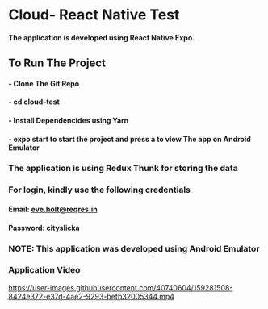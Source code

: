 # Cloud- React Native Test

#### The application is developed using React Native Expo.

## To Run The Project
#### - Clone The Git Repo
#### - cd cloud-test
#### - Install Dependencides using Yarn
#### - expo start to start the project and press a to view The app on Android Emulator

### The application is using Redux Thunk for storing the data

### For login, kindly use the following credentials

#### Email: eve.holt@reqres.in
#### Password: cityslicka

### NOTE: This application was developed using Android Emulator






### Application Video
https://user-images.githubusercontent.com/40740604/159281508-8424e372-e37d-4ae2-9293-befb32005344.mp4

